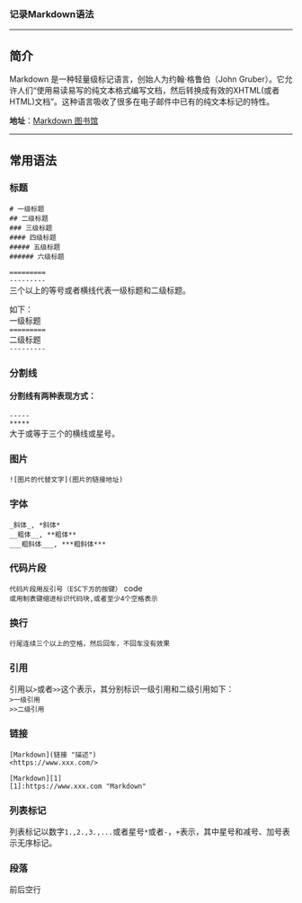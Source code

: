 ### 记录**Markdown**语法
******
## 简介
Markdown 是一种轻量级标记语言，创始人为约翰·格鲁伯（John Gruber）。它允许人们“使用易读易写的纯文本格式编写文档，然后转换成有效的XHTML(或者HTML)文档”。这种语言吸收了很多在电子邮件中已有的纯文本标记的特性。

**地址**：[Markdown 图书馆](http://wowubuntu.com/markdown/index.html)     
*****
## 常用语法
### 标题
`# 一级标题`     
`## 二级标题`     
`### 三级标题`     
`#### 四级标题`     
`##### 五级标题`     
`###### 六级标题`     

`=========`     
`---------`     
三个以上的等号或者横线代表一级标题和二级标题。       

如下：    
一级标题     
`=========`     
二级标题     
`---------`     

### 分割线
#### 分割线有两种表现方式：     
`-----`     
`*****`     
大于或等于三个的横线或星号。     

### 图片
`![图片的代替文字](图片的链接地址)`     

### 字体     
`_斜体_, *斜体*`     
`__粗体__, **粗体**`     
`___粗斜体___, ***粗斜体***`     

### 代码片段
`代码片段用反引号（ESC下方的按键）` code ` `     
`或用制表键缩进标识代码块,或者至少4个空格表示`     

### 换行
`行尾连续三个以上的空格，然后回车，不回车没有效果`     

### 引用
引用以`>`或者`>>`这个表示，其分别标识一级引用和二级引用如下：     
`>一级引用`     
`>>二级引用`     

### 链接
`[Markdown](链接 "描述")`     
`<https://www.xxx.com/>` 
```
[Markdown][1]
[1]:https://www.xxx.com "Markdown"
```

### 列表标记
列表标记以数字`1.,2.,3.,...`或者星号`*`或者`-`，`+`表示，其中星号和减号、加号表示无序标记。     

### 段落
前后空行
